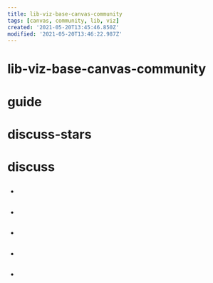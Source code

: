 ```yaml
---
title: lib-viz-base-canvas-community
tags: [canvas, community, lib, viz]
created: '2021-05-20T13:45:46.850Z'
modified: '2021-05-20T13:46:22.987Z'
---
```


# lib-viz-base-canvas-community

# guide

# discuss-stars

# discuss

- ## 

- ## 

- ## 

- ## 

- ## 
